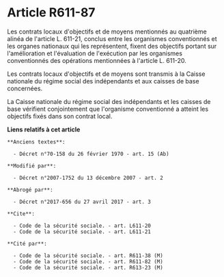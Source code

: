 # Article R611-87

Les contrats locaux d'objectifs et de moyens mentionnés au quatrième alinéa de l'article L. 611-21, conclus entre les
organismes conventionnés et les organes nationaux qui les représentent, fixent des objectifs portant sur l'amélioration et
l'évaluation de l'exécution par les organismes conventionnés des opérations mentionnées à l'article L. 611-20. 

Les contrats locaux d'objectifs et de moyens sont transmis à la Caisse nationale du régime social des indépendants et aux
caisses de base concernées. 

La Caisse nationale du régime social des indépendants et les caisses de base vérifient conjointement que l'organisme
conventionné a atteint les objectifs fixés dans son contrat local.

**Liens relatifs à cet article**

	**Anciens textes**:

	  - Décret n°70-158 du 26 février 1970 - art. 15 (Ab)

	**Modifié par**:

	  - Décret n°2007-1752 du 13 décembre 2007 - art. 2

	**Abrogé par**:

	  - Décret n°2017-656 du 27 avril 2017 - art. 3

	**Cite**:

	  - Code de la sécurité sociale. - art. L611-20
	  - Code de la sécurité sociale. - art. L611-21

	**Cité par**:

	  - Code de la sécurité sociale. - art. R611-38 (M)
	  - Code de la sécurité sociale. - art. R611-82 (M)
	  - Code de la sécurité sociale. - art. R613-23 (M)

